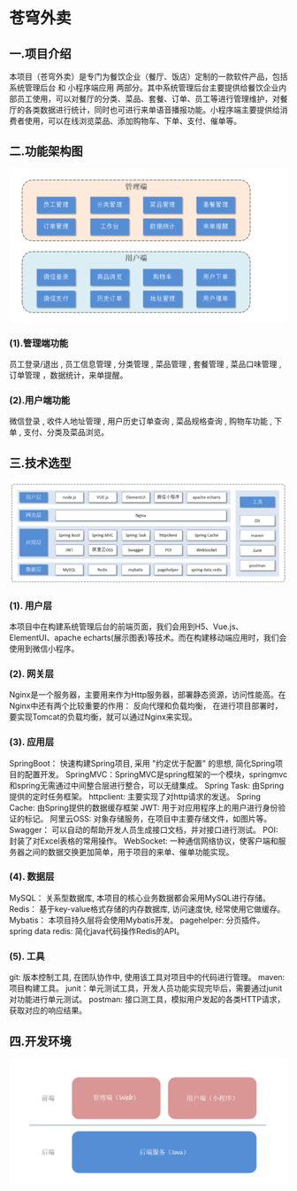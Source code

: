 # 苍穹外卖

## 一.项目介绍

本项目（苍穹外卖）是专门为餐饮企业（餐厅、饭店）定制的一款软件产品，包括 系统管理后台 和 小程序端应用 两部分。其中系统管理后台主要提供给餐饮企业内部员工使用，可以对餐厅的分类、菜品、套餐、订单、员工等进行管理维护，对餐厅的各类数据进行统计，同时也可进行来单语音播报功能。小程序端主要提供给消费者使用，可以在线浏览菜品、添加购物车、下单、支付、催单等。

## 二.功能架构图



![img](https://github.com/Libambu/Sky-takeaway/blob/main/img/img.png)

### (1).管理端功能

员工登录/退出 , 员工信息管理 , 分类管理 , 菜品管理 , 套餐管理 , 菜品口味管理 , 订单管理 ，数据统计，来单提醒。

### (2).用户端功能

微信登录 , 收件人地址管理 , 用户历史订单查询 , 菜品规格查询 , 购物车功能 , 下单 , 支付、分类及菜品浏览。

## 三.技术选型

![img](https://github.com/Libambu/Sky-takeaway/blob/main/img/img_1.png)

### (1). 用户层

本项目中在构建系统管理后台的前端页面，我们会用到H5、Vue.js、ElementUI、apache echarts(展示图表)等技术。而在构建移动端应用时，我们会使用到微信小程序。

### (2). 网关层

Nginx是一个服务器，主要用来作为Http服务器，部署静态资源，访问性能高。在Nginx中还有两个比较重要的作用： 反向代理和负载均衡， 在进行项目部署时，要实现Tomcat的负载均衡，就可以通过Nginx来实现。

### (3). 应用层

SpringBoot： 快速构建Spring项目, 采用 "约定优于配置" 的思想, 简化Spring项目的配置开发。 SpringMVC：SpringMVC是spring框架的一个模块，springmvc和spring无需通过中间整合层进行整合，可以无缝集成。 Spring Task: 由Spring提供的定时任务框架。 httpclient: 主要实现了对http请求的发送。 Spring Cache: 由Spring提供的数据缓存框架 JWT: 用于对应用程序上的用户进行身份验证的标记。 阿里云OSS: 对象存储服务，在项目中主要存储文件，如图片等。 Swagger： 可以自动的帮助开发人员生成接口文档，并对接口进行测试。 POI: 封装了对Excel表格的常用操作。 WebSocket: 一种通信网络协议，使客户端和服务器之间的数据交换更加简单，用于项目的来单、催单功能实现。

### (4). 数据层

MySQL： 关系型数据库, 本项目的核心业务数据都会采用MySQL进行存储。 Redis： 基于key-value格式存储的内存数据库, 访问速度快, 经常使用它做缓存。 Mybatis： 本项目持久层将会使用Mybatis开发。 pagehelper: 分页插件。 spring data redis: 简化java代码操作Redis的API。

### (5). 工具

git: 版本控制工具, 在团队协作中, 使用该工具对项目中的代码进行管理。 maven: 项目构建工具。 junit：单元测试工具，开发人员功能实现完毕后，需要通过junit对功能进行单元测试。 postman: 接口测工具，模拟用户发起的各类HTTP请求，获取对应的响应结果。

## 四.开发环境

![img](https://github.com/Libambu/Sky-takeaway/blob/main/img/img_2.png)